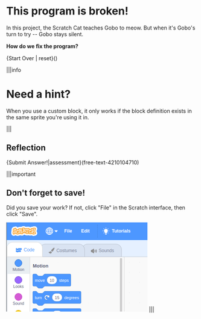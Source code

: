 # This program is broken!
In this project, the Scratch Cat teaches Gobo to meow. But when it's Gobo's turn to try -- Gobo stays silent. 

**How do we ﬁx the program?**

{Start Over | reset}()

|||info
# Need a hint?
When you use a custom block, it only works if the block definition exists in the same sprite you're using it in.

|||

## Reflection
{Submit Answer!|assessment}(free-text-4210104710)

|||important
## Don't forget to save!
Did you save your work? If not, click "File" in the Scratch interface, then click "Save".

![](.guides/img/scratch-save-now.gif)
|||